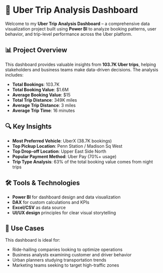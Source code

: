 # 🚗 Uber Trip Analysis Dashboard

Welcome to my **Uber Trip Analysis Dashboard** – a comprehensive data visualization project built using **Power BI** to analyze booking patterns, user behavior, and trip-level performance across the Uber platform.

## 📊 Project Overview

This dashboard provides valuable insights from **103.7K Uber trips**, helping stakeholders and business teams make data-driven decisions. The analysis includes:

- **Total Bookings**: 103.7K  
- **Total Booking Value**: $1.6M  
- **Average Booking Value**: $15  
- **Total Trip Distance**: 349K miles  
- **Average Trip Distance**: 3 miles  
- **Average Trip Time**: 16 minutes  

## 🔍 Key Insights

- **Most Preferred Vehicle**: UberX (38.7K bookings)
- **Top Pickup Location**: Penn Station / Madison Sq West  
- **Top Drop-off Location**: Upper East Side North  
- **Popular Payment Method**: Uber Pay (70%+ usage)
- **Trip Type Analysis**: 63% of the total booking value comes from night trips

## 🛠️ Tools & Technologies

- **Power BI** for dashboard design and data visualization
- **DAX** for custom calculations and KPIs
- **Excel/CSV** as data source
- **UI/UX design** principles for clear visual storytelling

## 📍 Use Cases

This dashboard is ideal for:
- Ride-hailing companies looking to optimize operations
- Business analysts examining customer and driver behavior
- Urban planners studying transportation trends
- Marketing teams seeking to target high-traffic zones
